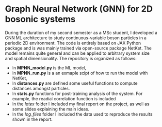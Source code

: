 # Graph Neural Network (GNN) for 2D bosonic systems

During the duration of my second semester as a MSc student, I developed a GNN ML architecture to study continuous-variable boson 
particles in a periodic 2D environment. The code is entirely based on JAX Python package and is was mainly trained via open-source package NetKet. 
The model remains quite general and can be applied to arbitrary system size and spatial dimensionality. 
The repository is organized as follows:
- In **MPNN_model.py** is the ML model,
- In **MPNN_run.py** is a an exmaple scipt of how to run the model with NetKet,
- In **distances.py** are defined some useful functions to compute distances amongst particles.
- In **stats.py** functions for post-training analysis  of the system. For example, the readial correlation function is included
- In the *latex* folder I included my final report on the project, as well as some slides explaining the main ideas.
- In the *log_files* folder I included the data used to reproduce the results shown in the report.
